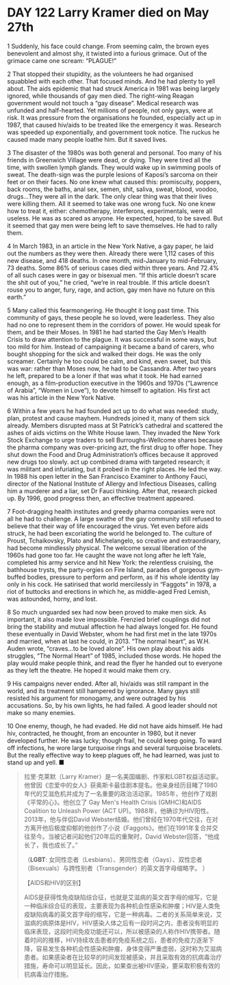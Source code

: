 # DAY 122 Larry Kramer died on May 27th
1 Suddenly, his face could change. From seeming calm, the brown eyes benevolent and almost shy, it twisted into a furious grimace. Out of the grimace came one scream: “PLAGUE!”

2 That stopped their stupidity, as the volunteers he had organised squabbled with each other. That focused minds. And he had plenty to yell about. The aids epidemic that had struck America in 1981 was being largely ignored, while thousands of gay men died. The right-wing Reagan government would not touch a “gay disease”. Medical research was unfunded and half-hearted. Yet millions of people, not only gays, were at risk. It was pressure from the organisations he founded, especially act up in 1987, that caused hiv/aids to be treated like the emergency it was. Research was speeded up exponentially, and government took notice. The ruckus he caused made many people loathe him. But it saved lives.

3 The disaster of the 1980s was both general and personal. Too many of his friends in Greenwich Village were dead, or dying. They were tired all the time, with swollen lymph glands. They would wake up in swimming pools of sweat. The death-sign was the purple lesions of Kaposi’s sarcoma on their feet or on their faces. No one knew what caused this: promiscuity, poppers, back rooms, the baths, anal sex, semen, shit, saliva, sweat, blood, voodoo, drugs…They were all in the dark. The only clear thing was that their lives were killing them. All it seemed to take was one wrong fuck. No one knew how to treat it, either: chemotherapy, interferons, experimentals, were all useless. He was as scared as anyone. He expected, hoped, to be saved. But it seemed that gay men were being left to save themselves. He had to rally them.

4 In March 1983, in an article in the New York Native, a gay paper, he laid out the numbers as they were then. Already there were 1,112 cases of this new disease, and 418 deaths. In one month, mid-January to mid-February, 73 deaths. Some 86% of serious cases died within three years. And 72.4% of all such cases were in gay or bisexual men. “If this article doesn’t scare the shit out of you,” he cried, “we’re in real trouble. If this article doesn’t rouse you to anger, fury, rage, and action, gay men have no future on this earth.”

5 Many called this fearmongering. He thought it long past time. This community of gays, these people he so loved, were leaderless. They also had no one to represent them in the corridors of power. He would speak for them, and be their Moses. In 1981 he had started the Gay Men’s Health Crisis to draw attention to the plague. It was successful in some ways, but too mild for him. Instead of campaigning it became a band of carers, who bought shopping for the sick and walked their dogs. He was the only screamer. Certainly he too could be calm, and kind, even sweet, but this was war: rather than Moses now, he had to be Cassandra. After two years he left, prepared to be a loner if that was what it took. He had earned enough, as a film-production executive in the 1960s and 1970s (“Lawrence of Arabia”, “Women in Love”), to devote himself to agitation. His first act was his article in the New York Native.

6 Within a few years he had founded act up to do what was needed: study, plan, protest and cause mayhem. Hundreds joined it, many of them sick already. Members disrupted mass at St Patrick’s cathedral and scattered the ashes of aids victims on the White House lawn. They invaded the New York Stock Exchange to urge traders to sell Burroughs-Wellcome shares because the pharma company was over-pricing azt, the first drug to offer hope. They shut down the Food and Drug Administration’s offices because it approved new drugs too slowly. act up combined drama with targeted research; it was militant and infuriating, but it probed in the right places. He led the way. In 1988 his open letter in the San Francisco Examiner to Anthony Fauci, director of the National Institute of Allergy and Infectious Diseases, calling him a murderer and a liar, set Dr Fauci thinking. After that, research picked up. By 1996, good progress then, an effective treatment appeared.

7 Foot-dragging health institutes and greedy pharma companies were not all he had to challenge. A large swathe of the gay community still refused to believe that their way of life encouraged the virus. Yet even before aids struck, he had been excoriating the world he belonged to. The culture of Proust, Tchaikovsky, Plato and Michelangelo, so creative and extraordinary, had become mindlessly physical. The welcome sexual liberation of the 1960s had gone too far. He caught the wave not long after he left Yale, completed his army service and hit New York: the relentless cruising, the bathhouse trysts, the party-orgies on Fire Island, parades of gorgeous gym-buffed bodies, pressure to perform and perform, as if his whole identity lay only in his cock. He satirised that world mercilessly in “Faggots” in 1978, a riot of buttocks and erections in which he, as middle-aged Fred Lemish, was astounded, horny, and lost.

8 So much unguarded sex had now been proved to make men sick. As important, it also made love impossible. Frenzied brief couplings did not bring the stability and mutual affection he had always longed for. He found these eventually in David Webster, whom he had first met in the late 1970s and married, when at last he could, in 2013. “The normal heart”, as W.H. Auden wrote, “craves…to be loved alone”. His own play about his aids struggles, “The Normal Heart” of 1985, included those words. He hoped the play would make people think, and read the flyer he handed out to everyone as they left the theatre. He hoped it would make them cry.

9 His campaigns never ended. After all, hiv/aids was still rampant in the world, and its treatment still hampered by ignorance. Many gays still resisted his argument for monogamy, and were outraged by his accusations. So, by his own lights, he had failed. A good leader should not make so many enemies.

10 One enemy, though, he had evaded. He did not have aids himself. He had hiv, contracted, he thought, from an encounter in 1980, but it never developed further. He was lucky; though frail, he could keep going. To ward off infections, he wore large turquoise rings and several turquoise bracelets. But the really effective way to keep plagues off, he had learned, was just to stand up and yell. ■

> 拉里·克莱默（Larry Kramer）是一名美国编剧、作家和LGBT权益活动家。他曾因《恋爱中的女人》获奥斯卡最佳剧本提名。他亲身经历目睹了1980年代的艾滋危机并成为了一名重要的政治活动家。1985年，他创作了戏剧《平常的心》。他创立了 Gay Men's Health Crisis (GMHC)和AIDS Coalition to Unleash Power (ACT UP)。1988年，他确诊为HIV阳性。2013年，他与伴侣David Webster结婚。他们曾经在1970年代交往，在对方离开他后极度抑郁的他创作了小说《Faggots》。他们在1991年复合并交往至今。当被记者问起他们20年后的重聚时，David Webster回答，“他成长了，我也成长了。”
>
> （**LGBT**: 女同性恋者（Lesbians）、男同性恋者（Gays）、双性恋者（Bisexuals）与跨性别者（Transgender）的英文首字母缩略字。 ）
>
> 【AIDS和HIV的区别】
>
> AIDS是获得性免疫缺陷综合征，也就是艾滋病的英文首字母的缩写，它是一种临床综合征的表现，主要表现为各种机会性感染和肿瘤；HIV是人类免疫缺陷病毒的英文首字母的缩写，它是一种病毒。二者的关系简单来说，艾滋病的病原体是HIV，HIV感染人体之后有一段时间之内，患者没有明显的临床表现，这段时间免疫功能还可以，所以被感染的人称作HIV携带者。随着时间的推移，HIV持续攻击患者的免疫系统之后，患者的免疫力逐渐下降，容易发生各种机会性感染和肿瘤，身体变得严重虚弱，这时称为艾滋病患者。如果感染者在比较早的时间发现被感染，并且采取有效的抗病毒治疗措施，寿命可以明显延长。因此，如果查出被HIV感染，要采取积极有效的抗病毒治疗措施。
>

